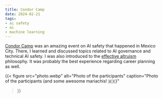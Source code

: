 ```yaml
---
title: Condor Camp
date: 2024-02-21
tags:
- ai safety
- ai
- machine learning
---
```


[Condor Camp](https://condor.camp) was an amazing event on AI safety that happened in Mexico City. There, I learned and discussed topics related to AI governance and technical AI safety. I was also introduced to the [effective altruism](https://effectivealtruism.org) philosophy. It was probably the best experience regarding career planning as well.

<!--more-->

{{< figure
    src="photo.webp"
    alt="Photo of the participants"
    caption="Photo of the participants (and some awesome mariachis! :mexico:)"
>}}
